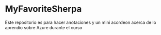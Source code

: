 # MyFavoriteSherpa
Este repositorio es para hacer anotaciones y un mini acordeon acerca de lo aprendio sobre Azure durante el curso
